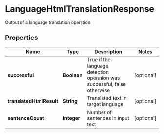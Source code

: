 

# LanguageHtmlTranslationResponse

Output of a language translation operation

## Properties

| Name | Type | Description | Notes |
|------------ | ------------- | ------------- | -------------|
|**successful** | **Boolean** | True if the language detection operation was successful, false otherwise |  [optional] |
|**translatedHtmlResult** | **String** | Translated text in target language |  [optional] |
|**sentenceCount** | **Integer** | Number of sentences in input text |  [optional] |



